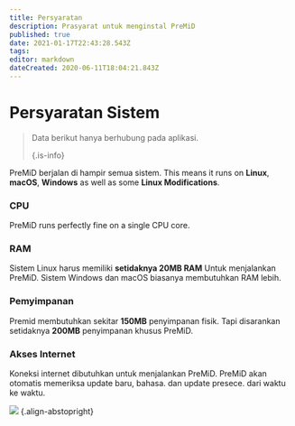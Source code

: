 ```yaml
---
title: Persyaratan
description: Prasyarat untuk menginstal PreMiD
published: true
date: 2021-01-17T22:43:28.543Z
tags:
editor: markdown
dateCreated: 2020-06-11T18:04:21.843Z
---
```


# Persyaratan Sistem

> Data berikut hanya berhubung pada aplikasi. 
> 
> {.is-info}

PreMiD berjalan di hampir semua sistem. This means it runs on **Linux**, **macOS**, **Windows** as well as some **Linux Modifications**.

### CPU
PreMiD runs perfectly fine on a single CPU core.

### RAM
Sistem Linux harus memiliki **setidaknya 20MB RAM** Untuk menjalankan PreMiD. Sistem Windows dan macOS biasanya membutuhkan RAM lebih.

### Pemyimpanan
Premid membutuhkan sekitar **150MB** penyimpanan fisik. Tapi disarankan setidaknya **200MB** penyimpanan khusus PreMiD.

### Akses Internet
Koneksi internet dibutuhkan untuk menjalankan PreMiD. PreMiD akan otomatis memeriksa update baru, bahasa. dan update presece. dari waktu ke waktu.

![](https://a.icons8.com/ViUXyjOj/f4tFww/svg.svg) {.align-abstopright}
